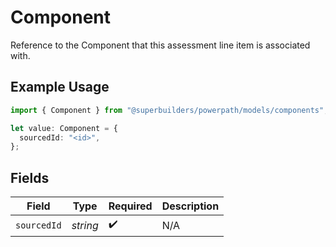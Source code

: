 # Component

Reference to the Component that this assessment line item is associated with.

## Example Usage

```typescript
import { Component } from "@superbuilders/powerpath/models/components";

let value: Component = {
  sourcedId: "<id>",
};
```

## Fields

| Field              | Type               | Required           | Description        |
| ------------------ | ------------------ | ------------------ | ------------------ |
| `sourcedId`        | *string*           | :heavy_check_mark: | N/A                |